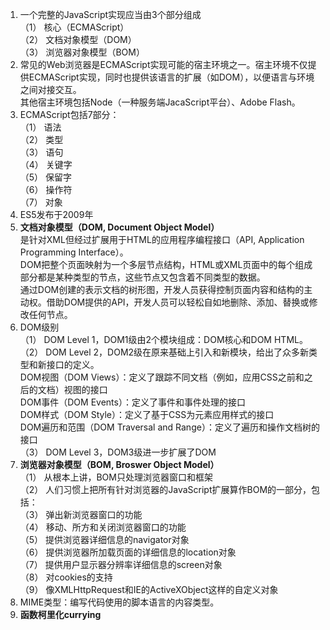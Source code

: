 1. 一个完整的JavaScript实现应当由3个部分组成  
（1） 核心（ECMAScript）  
（2） 文档对象模型（DOM）  
（3） 浏览器对象模型（BOM）  
2. 常见的Web浏览器是ECMAScript实现可能的宿主环境之一。宿主环境不仅提供ECMAScript实现，同时也提供该语言的扩展（如DOM），以便语言与环境之间对接交互。  
其他宿主环境包括Node（一种服务端JacaScript平台）、Adobe Flash。  
3. ECMAScript包括7部分：  
（1） 语法  
（2） 类型  
（3） 语句  
（4） 关键字  
（5） 保留字  
（6） 操作符  
（7） 对象  
4. ES5发布于2009年  
5. __文档对象模型（DOM, Document Object Model）__  
是针对XML但经过扩展用于HTML的应用程序编程接口（API, Application Programming Interface）。  
DOM把整个页面映射为一个多层节点结构，HTML或XML页面中的每个组成部分都是某种类型的节点，这些节点又包含着不同类型的数据。  
通过DOM创建的表示文档的树形图，开发人员获得控制页面内容和结构的主动权。借助DOM提供的API，开发人员可以轻松自如地删除、添加、替换或修改任何节点。  
6. DOM级别  
（1） DOM Level 1，DOM1级由2个模块组成：DOM核心和DOM HTML。  
（2） DOM Level 2，DOM2级在原来基础上引入和新模块，给出了众多新类型和新接口的定义。  
DOM视图（DOM Views）：定义了跟踪不同文档（例如，应用CSS之前和之后的文档）视图的接口  
DOM事件（DOM Events）：定义了事件和事件处理的接口  
DOM样式（DOM Style）：定义了基于CSS为元素应用样式的接口  
DOM遍历和范围（DOM Traversal and Range）：定义了遍历和操作文档树的接口  
（3） DOM Level 3，DOM3级进一步扩展了DOM  
7. __浏览器对象模型（BOM, Broswer Object Model）__  
（1） 从根本上讲，BOM只处理浏览器窗口和框架  
（2） 人们习惯上把所有针对浏览器的JavaScript扩展算作BOM的一部分，包括：  
（3） 弹出新浏览器窗口的功能  
（4） 移动、所方和关闭浏览器窗口的功能  
（5） 提供浏览器详细信息的navigator对象  
（6） 提供浏览器所加载页面的详细信息的location对象  
（7） 提供用户显示器分辨率详细信息的screen对象  
（8） 对cookies的支持  
（9） 像XMLHttpRequest和IE的ActiveXObject这样的自定义对象  
8. MIME类型：编写代码使用的脚本语言的内容类型。  
9. __函数柯里化currying__